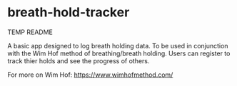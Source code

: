 # breath-hold-tracker
TEMP README

A basic app designed to log breath holding data. To be used in conjunction with
the Wim Hof method of breathing/breath holding. Users can register to track thier holds
and see the progress of others.

For more on Wim Hof:
https://www.wimhofmethod.com/
